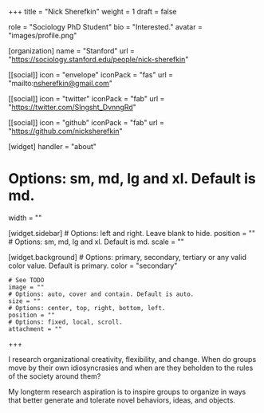 +++
title = "Nick Sherefkin"
weight = 1
draft = false

role = "Sociology PhD Student"
bio = "Interested."
avatar = "images/profile.png"

[organization]
  name = "Stanford"
  url = "https://sociology.stanford.edu/people/nick-sherefkin"

[[social]]
  icon = "envelope"
  iconPack = "fas"
  url = "mailto:nsherefkin@gmail.com"

[[social]]
  icon = "twitter"
  iconPack = "fab"
  url = "https://twitter.com/Slngsht_DvnngRd"

[[social]]
  icon = "github"
  iconPack = "fab"
  url = "https://github.com/nicksherefkin"

[widget]
  handler = "about"
    
  # Options: sm, md, lg and xl. Default is md.
  width = ""

  [widget.sidebar]
    # Options: left and right. Leave blank to hide.
    position = ""
    # Options: sm, md, lg and xl. Default is md.
    scale = ""
    
  [widget.background]
    # Options: primary, secondary, tertiary or any valid color value. Default is primary.
    color = "secondary"
    
    # See TODO
    image = ""
    # Options: auto, cover and contain. Default is auto.
    size = ""
    # Options: center, top, right, bottom, left.
    position = ""
    # Options: fixed, local, scroll.
    attachment = ""
+++

I research organizational creativity, flexibility, and change. When do groups move by their own idiosyncrasies and when are they beholden to the rules of the society around them?

My longterm research aspiration is to inspire groups to organize in ways that better generate and tolerate novel behaviors, ideas, and objects.